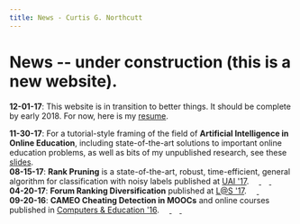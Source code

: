 ```yaml
---
title: News - Curtis G. Northcutt
---
```


# News -- under construction (this is a new website).

**12-01-17**: This website is in transition to better things. It should be complete by early 2018. For now, here is my [resume](https://curtisnorthcutt.com/resources/pdf/cv.pdf). 


**11-30-17**: For a tutorial-style framing of the field of <b>Artificial Intelligence in Online Education</b>, including state-of-the-art solutions to important online education problems, as well as bits of my unpublished research, see these <a href="https://curtisnorthcutt.com/resources/pdf/northcutt_mit_2017_ai_in_online_education.pdf">slides</a>. <a href="https://curtisnorthcutt.com/resources/pdf/northcutt_mit_2017_ai_in_online_education.pdf"> <img src="https://curtisnorthcutt.com/resources/img/icons/pdf_icon.png" style="height:1em"> </a>  
**08-15-17**: <b>Rank Pruning</b> is a state-of-the-art, robust, time-efficient, general algorithm for classification with noisy labels published at <a href="http://auai.org/uai2017/proceedings/papers/35.pdf">UAI '17</a>.
<a href="https://curtisnorthcutt.com/resources/pdf/northcutt_2017_rankpruning.pdf"> <img src="https://curtisnorthcutt.com/resources/img/icons/pdf_icon.png" style="height:1em"> </a> 
<a href="https://github.com/cgnorthcutt/rankpruning"> <img src="https://curtisnorthcutt.com/resources/img/icons/github_icon.jpg" style="height:1em"> </a>
<a href="https://arxiv.org/abs/1705.01936"> <img src="https://curtisnorthcutt.com/resources/img/icons/arxiv_icon.jpg" style="height:1em"> </a>  
**04-20-17**: <b>Forum Ranking Diversification</b> published at <a href="http://dl.acm.org/citation.cfm?id=3054016">L@S '17</a>.
<a href="https://curtisnorthcutt.com/resources/pdf/northcutt_2017_diversification.pdf"> <img src="https://curtisnorthcutt.com/resources/img/icons/pdf_icon.png" style="height:1em"> </a>
<a href="https://github.com/cgnorthcutt/forum-diversification"> <img src="https://curtisnorthcutt.com/resources/img/icons/github_icon.jpg" style="height:1em"> </a>  
**09-20-16**: <b>CAMEO Cheating Detection in MOOCs</b> and online courses published in <a href="http://www.sciencedirect.com/science/article/pii/S0360131516300896">Computers & Education '16</a>.
<a href="https://curtisnorthcutt.com/resources/pdf/northcutt_2016_cameo.pdf"> <img src="https://curtisnorthcutt.com/resources/img/icons/pdf_icon.png" style="height:1em"> </a> 
<a href="https://github.com/CGNx/edx2bigquery/blob/master/edx2bigquery/make_problem_analysis.py#L1628"> <img src="https://curtisnorthcutt.com/resources/img/icons/github_icon.jpg" style="height:1em"> </a>
<a href="https://arxiv.org/abs/1508.05699"> <img src="https://curtisnorthcutt.com/resources/img/icons/arxiv_icon.jpg" style="height:1em"> </a> 
